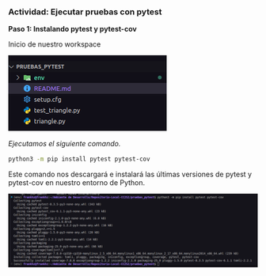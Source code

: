 ### Actividad: Ejecutar pruebas con pytest

**Paso 1: Instalando pytest y pytest-cov**

Inicio de nuestro workspace

![](img/act10-paso1-1.png)

*Ejecutamos el siguiente comando.*

```bash
python3 -m pip install pytest pytest-cov
```

Este comando nos descargará e instalará las últimas versiones de pytest y pytest-cov en nuestro entorno de Python. 

![](img/act10-paso1-2.png)



